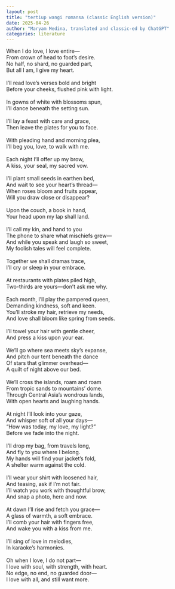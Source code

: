 ```yaml
---
layout: post
title: "tertiup wangi romansa (classic English version)"
date: 2025-04-26
author: "Maryam Medina, translated and classic-ed by ChatGPT"
categories: literature
---
```


When I do love, I love entire—<br>
From crown of head to foot’s desire.<br>
No half, no shard, no guarded part,<br>
But all I am, I give my heart.<br>
<br>
I’ll read love’s verses bold and bright<br>
Before your cheeks, flushed pink with light.<br>
<br>
In gowns of white with blossoms spun,<br>
I’ll dance beneath the setting sun.<br>
<br>
I’ll lay a feast with care and grace,<br>
Then leave the plates for you to face.<br>
<br>
With pleading hand and morning plea,<br>
I’ll beg you, love, to walk with me.<br>
<br>
Each night I’ll offer up my brow,<br>
A kiss, your seal, my sacred vow.<br>
<br>
I’ll plant small seeds in earthen bed,<br>
And wait to see your heart’s thread—<br>
When roses bloom and fruits appear,<br>
Will you draw close or disappear?<br>
<br>
Upon the couch, a book in hand,<br>
Your head upon my lap shall land.<br>
<br>
I’ll call my kin, and hand to you<br>
The phone to share what mischiefs grew—<br>
And while you speak and laugh so sweet,<br>
My foolish tales will feel complete.<br>
<br>
Together we shall dramas trace,<br>
I’ll cry or sleep in your embrace.<br>
<br>
At restaurants with plates piled high,<br>
Two-thirds are yours—don’t ask me why.<br>
<br>
Each month, I’ll play the pampered queen,<br>
Demanding kindness, soft and keen.<br>
You’ll stroke my hair, retrieve my needs,<br>
And love shall bloom like spring from seeds.<br>
<br>
I’ll towel your hair with gentle cheer,<br>
And press a kiss upon your ear.<br>
<br>
We’ll go where sea meets sky’s expanse,<br>
And pitch our tent beneath the dance<br>
Of stars that glimmer overhead—<br>
A quilt of night above our bed.<br>
<br>
We’ll cross the islands, roam and roam<br>
From tropic sands to mountains’ dome.<br>
Through Central Asia’s wondrous lands,<br>
With open hearts and laughing hands.<br>
<br>
At night I’ll look into your gaze,<br>
And whisper soft of all your days—<br>
“How was today, my love, my light?”<br>
Before we fade into the night.<br>
<br>
I’ll drop my bag, from travels long,<br>
And fly to you where I belong.<br>
My hands will find your jacket’s fold,<br>
A shelter warm against the cold.<br>
<br>
I’ll wear your shirt with loosened hair,<br>
And teasing, ask if I’m not fair.<br>
I’ll watch you work with thoughtful brow,<br>
And snap a photo, here and now.<br>
<br>
At dawn I’ll rise and fetch you grace—<br>
A glass of warmth, a soft embrace.<br>
I’ll comb your hair with fingers free,<br>
And wake you with a kiss from me.<br>
<br>
I’ll sing of love in melodies,<br>
In karaoke’s harmonies.<br>
<br>
Oh when I love, I do not part—<br>
I love with soul, with strength, with heart.<br>
No edge, no end, no guarded door—<br>
I love with all, and still want more.<br>